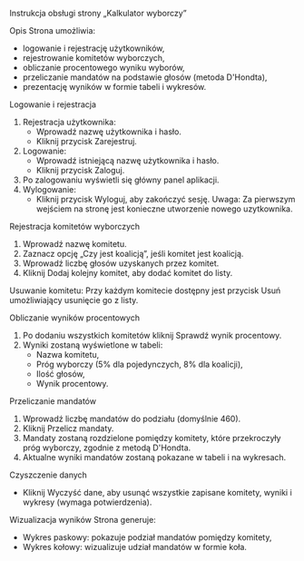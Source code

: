 Instrukcja obsługi strony „Kalkulator wyborczy”

Opis
Strona umożliwia:
- logowanie i rejestrację użytkowników,
- rejestrowanie komitetów wyborczych,
- obliczanie procentowego wyniku wyborów,
- przeliczanie mandatów na podstawie głosów (metoda D'Hondta),
- prezentację wyników w formie tabeli i wykresów.

Logowanie i rejestracja
1. Rejestracja użytkownika:
   - Wprowadź nazwę użytkownika i hasło.
   - Kliknij przycisk Zarejestruj.
2. Logowanie:
   - Wprowadź istniejącą nazwę użytkownika i hasło.
   - Kliknij przycisk Zaloguj.
3. Po zalogowaniu wyświetli się główny panel aplikacji.
4. Wylogowanie:
   - Kliknij przycisk Wyloguj, aby zakończyć sesję.
Uwaga: Za pierwszym wejściem na stronę jest konieczne utworzenie nowego uzytkownika.

Rejestracja komitetów wyborczych
1. Wprowadź nazwę komitetu.
2. Zaznacz opcję „Czy jest koalicją”, jeśli komitet jest koalicją.
3. Wprowadź liczbę głosów uzyskanych przez komitet.
4. Kliknij Dodaj kolejny komitet, aby dodać komitet do listy.

Usuwanie komitetu:
Przy każdym komitecie dostępny jest przycisk Usuń umożliwiający usunięcie go z listy.

Obliczanie wyników procentowych
1. Po dodaniu wszystkich komitetów kliknij Sprawdź wynik procentowy.
2. Wyniki zostaną wyświetlone w tabeli:
   - Nazwa komitetu,
   - Próg wyborczy (5% dla pojedynczych, 8% dla koalicji),
   - Ilość głosów,
   - Wynik procentowy.

Przeliczanie mandatów
1. Wprowadź liczbę mandatów do podziału (domyślnie 460).
2. Kliknij Przelicz mandaty.
3. Mandaty zostaną rozdzielone pomiędzy komitety, które przekroczyły próg wyborczy, zgodnie z metodą D'Hondta.
4. Aktualne wyniki mandatów zostaną pokazane w tabeli i na wykresach.

Czyszczenie danych
- Kliknij Wyczyść dane, aby usunąć wszystkie zapisane komitety, wyniki i wykresy (wymaga potwierdzenia).

Wizualizacja wyników
Strona generuje:
- Wykres paskowy: pokazuje podział mandatów pomiędzy komitety,
- Wykres kołowy: wizualizuje udział mandatów w formie koła.
